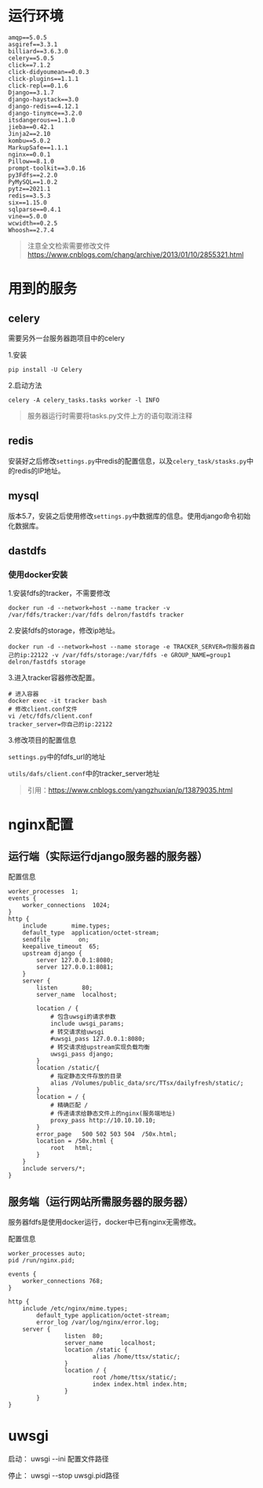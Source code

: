 # 运行环境
```
amqp==5.0.5
asgiref==3.3.1
billiard==3.6.3.0
celery==5.0.5
click==7.1.2
click-didyoumean==0.0.3
click-plugins==1.1.1
click-repl==0.1.6
Django==3.1.7
django-haystack==3.0
django-redis==4.12.1
django-tinymce==3.2.0
itsdangerous==1.1.0
jieba==0.42.1
Jinja2==2.10
kombu==5.0.2
MarkupSafe==1.1.1
nginx==0.0.1
Pillow==8.1.0
prompt-toolkit==3.0.16
py3Fdfs==2.2.0
PyMySQL==1.0.2
pytz==2021.1
redis==3.5.3
six==1.15.0
sqlparse==0.4.1
vine==5.0.0
wcwidth==0.2.5
Whoosh==2.7.4
```
>注意全文检索需要修改文件 https://www.cnblogs.com/chang/archive/2013/01/10/2855321.html
# 用到的服务
## celery
需要另外一台服务器跑项目中的celery

1.安装
```
pip install -U Celery
```
2.启动方法
```
celery -A celery_tasks.tasks worker -l INFO
```
> 服务器运行时需要将tasks.py文件上方的语句取消注释

## redis
安装好之后修改`settings.py`中redis的配置信息，以及`celery_task/stasks.py`中的redis的IP地址。
## mysql
版本5.7，安装之后使用修改`settings.py`中数据库的信息。使用django命令初始化数据库。
## dastdfs
### 使用docker安装

1.安装fdfs的tracker，不需要修改
```
docker run -d --network=host --name tracker -v /var/fdfs/tracker:/var/fdfs delron/fastdfs tracker
```
2.安装fdfs的storage，修改ip地址。
```
docker run -d --network=host --name storage -e TRACKER_SERVER=你服务器自己的ip:22122 -v /var/fdfs/storage:/var/fdfs -e GROUP_NAME=group1 delron/fastdfs storage
```
3.进入tracker容器修改配置。
```
# 进入容器
docker exec -it tracker bash
# 修改client.conf文件
vi /etc/fdfs/client.conf
tracker_server=你自己的ip:22122
```
3.修改项目的配置信息

`settings.py`中的fdfs_url的地址

`utils/dafs/client.conf`中的tracker_server地址
>引用：https://www.cnblogs.com/yangzhuxian/p/13879035.html

# nginx配置
## 运行端（实际运行django服务器的服务器）
配置信息
```
worker_processes  1;
events {
    worker_connections  1024;
}
http {
    include       mime.types;
    default_type  application/octet-stream;
    sendfile        on;
    keepalive_timeout  65;
    upstream django {
        server 127.0.0.1:8080;
        server 127.0.0.1:8081;
    }
    server {
        listen       80;
        server_name  localhost;

        location / {
            # 包含uwsgi的请求参数
            include uwsgi_params;
            # 转交请求给uwsgi
            #uwsgi_pass 127.0.0.1:8080;
            # 转交请求给upstream实现负载均衡
            uwsgi_pass django;
        }
        location /static/{
            # 指定静态文件存放的目录
            alias /Volumes/public_data/src/TTsx/dailyfresh/static/;
        }
        location = / {
            # 精确匹配 / 
            # 传递请求给静态文件上的nginx(服务端地址)
            proxy_pass http://10.10.10.10;
        }
        error_page   500 502 503 504  /50x.html;
        location = /50x.html {
            root   html;
        }
    }
    include servers/*;
}
```
## 服务端（运行网站所需服务器的服务器）
服务器fdfs是使用docker运行，docker中已有nginx无需修改。

配置信息
```
worker_processes auto;
pid /run/nginx.pid;

events {
	worker_connections 768;
}

http {
	include /etc/nginx/mime.types;
        default_type application/octet-stream;
        error_log /var/log/nginx/error.log;
	server {
                listen  80;
                server_name     localhost;
                location /static {
                        alias /home/ttsx/static/;
                }
                location / {
                        root /home/ttsx/static/;
                        index index.html index.htm;
                }
        }
}
```
# uwsgi
启动： uwsgi --ini 配置文件路径

停止： uwsgi --stop uwsgi.pid路径
